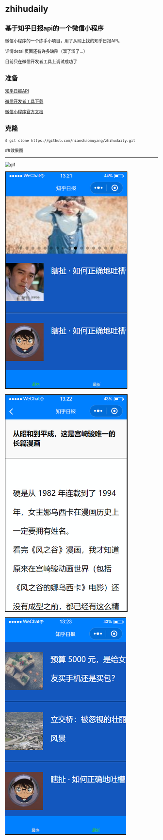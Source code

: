 # zhihudaily
基于知乎日报api的一个微信小程序
-------

微信小程序的一个练手小项目，用了从网上找的知乎日报API。

详情detail页面还有许多缺陷（溜了溜了...）

目前只在微信开发者工具上调试成功了

## 准备

[知乎日报API](https://github.com/izzyleung/ZhihuDailyPurify/wiki/知乎日报-API-分析)

[微信开发者工具下载](https://developers.weixin.qq.com/miniprogram/dev/devtools/download.html)

[微信小程序官方文档](https://mp.weixin.qq.com/debug/wxadoc/dev/?t=1475052055990)
## 克隆
```
$ git clone https://github.com/nianshaomuyang/zhihudaily.git
```
##效果图
-   -   - 
![gif](./images/example.gif)

![1](./images/1.PNG)

![2](./images/2.PNG)

![3](./images/3.PNG)
